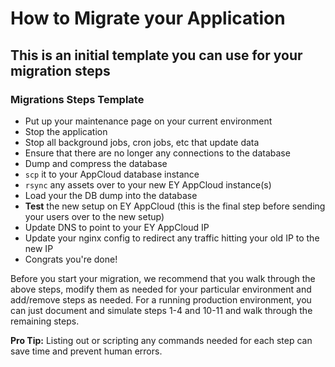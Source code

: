 # How to Migrate your Application

## This is an initial template you can use for your migration steps

### Migrations Steps Template

  - Put up your maintenance page on your current environment
  - Stop the application
  - Stop all background jobs, cron jobs, etc that update data
  - Ensure that there are no longer any connections to the database
  - Dump and compress the database
  - `scp` it to your AppCloud database instance
  - `rsync` any assets over to your new EY AppCloud instance(s)
  - Load your the DB dump into the database
  - **Test** the new setup on EY AppCloud (this is the final step before sending your users over to the new setup)
  - Update DNS to point to your EY AppCloud IP
  - Update your nginx config to redirect any traffic hitting your old IP to the new IP
  - Congrats you're done!

<html><div style="clear:both;"></div></html>

Before you start your migration, we recommend that you walk through the above steps, modify them as needed for your particular environment and add/remove steps as needed.  For a running production environment, you can just document and simulate steps 1-4 and 10-11 and walk through the remaining steps. 

**Pro Tip:** Listing out or scripting any commands needed for each step can save time and prevent human errors.